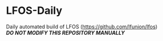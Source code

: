 # LFOS-Daily
Daily automated build of LFOS (https://github.com/lfunion/lfos)     
***DO NOT MODIFY THIS REPOSITORY MANUALLY***
